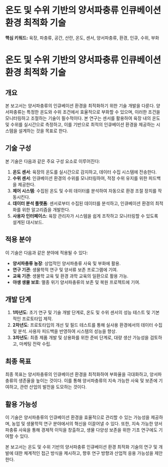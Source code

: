 # 온도 및 수위 기반의 양서파충류 인큐베이션 환경 최적화 기술
**핵심 키워드:** 육장, 파충류, 공간, 산란, 온도, 센서, 양서파충류, 환경, 인큐, 수위, 부화

# 온도 및 수위 기반의 양서파충류 인큐베이션 환경 최적화 기술

## 개요
본 보고서는 양서파충류의 인큐베이션 환경을 최적화하기 위한 기술 개발을 다룬다. 양서파충류는 특정한 온도와 수위 조건에서 효율적으로 부화할 수 있으며, 이러한 조건을 모니터링하고 조절하는 기술이 필수적이다. 본 연구는 센서를 활용하여 육장 내의 온도 및 수위를 실시간으로 측정하고, 이를 기반으로 최적의 인큐베이션 환경을 제공하는 시스템을 설계하는 것을 목표로 한다.

## 기술 구성
본 기술은 다음과 같은 주요 구성 요소로 이루어진다:
1. **온도 센서**: 육장의 온도를 실시간으로 감지하고, 데이터 수집 시스템에 전송한다.
2. **수위 센서**: 인큐베이션 환경의 수위를 모니터링하여, 적정 수위 유지를 위한 피드백을 제공한다.
3. **제어 시스템**: 수집된 온도 및 수위 데이터를 분석하여 자동으로 환경 조절 장치를 작동시킨다.
4. **데이터 분석 플랫폼**: 센서로부터 수집된 데이터를 분석하고, 인큐베이션 환경의 최적화를 위한 알고리즘을 개발한다.
5. **사용자 인터페이스**: 육장 관리자가 시스템을 쉽게 조작하고 모니터링할 수 있도록 설계된 대시보드.

## 적용 분야
이 기술은 다음과 같은 분야에 적용될 수 있다:
- **양서파충류 농장**: 상업적인 양서파충류 사육 및 부화에 활용.
- **연구 기관**: 생물학적 연구 및 양서류 보존 프로그램에 기여.
- **교육 기관**: 생물학 교육 및 환경 과학 교육의 일환으로 활용 가능.
- **야생 생물 보호**: 멸종 위기 양서파충류의 보존 및 복원 프로젝트에 기여.

## 개발 단계
1. **1차년도**: 초기 연구 및 기술 개발 단계로, 온도 및 수위 센서의 성능 테스트 및 기본적인 프로토타입 제작.
2. **2차년도**: 프로토타입의 개선 및 필드 테스트를 통해 실사용 환경에서의 데이터 수집 및 분석. 사용자 피드백을 반영하여 시스템의 성능을 향상.
3. **3차년도**: 최종 제품 개발 및 상용화를 위한 준비 단계로, 대량 생산 가능성을 검토하고, 마케팅 전략 수립.

## 최종 목표
최종 목표는 양서파충류의 인큐베이션 환경을 최적화하여 부화율을 극대화하고, 양서파충류의 생존율을 높이는 것이다. 이를 통해 양서파충류의 지속 가능한 사육 및 보존에 기여하고, 관련 산업의 발전을 도모하는 것이다.

## 활용 가능성
이 기술은 양서파충류의 인큐베이션 환경을 효율적으로 관리할 수 있는 가능성을 제공하며, 농업 및 생물학적 연구 분야에서의 혁신을 이끌어낼 수 있다. 또한, 지속 가능한 양서파충류 사육을 통해 경제적 이익을 창출하고, 생물 다양성 보존을 위한 기초 연구에도 기여할 수 있다. 

본 보고서는 온도 및 수위 기반의 양서파충류 인큐베이션 환경 최적화 기술의 연구 및 개발에 대한 체계적인 접근 방식을 제시하고, 향후 연구 방향과 산업적 응용 가능성을 제안한다.